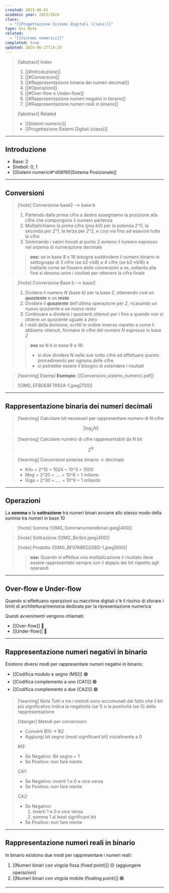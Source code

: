 ```yaml
---
created: 2023-08-01
academic year: 2023/2024
class:
  - "[[Progettazione Sistemi Digitali (class)]]"
type: Uni Note
related:
  - "[[Sistemi numerici]]"
completed: true
updated: 2024-06-27T14:29
---
```

>[!abstract] Index
>1. [[#Introduzione]]
>2. [[#Conversioni]]
>3. [[#Rappresentazione binaria dei numeri decimali]]
>4. [[#Operazioni]]
>5. [[#Over-flow e Under-flow]]
>6. [[#Rappresentazione numeri negativi in binario]]
>7. [[#Rappresentazione numeri reali in binario]]

>[!abstract] Related
>- [[Sistemi numerici]]
>- [[Progettazione Sistemi Digitali (class)]]

---
## Introduzione

- Base: 2
- Simboli: 0, 1
- [[Sistemi numerici#^d06f90|Sistema Posizionale]]

---
## Conversioni

>[!note] Conversione base2 --> base b
>1. Partendo dalla prima cifra a destra assegniamo la posizione alla cifre che compongono il numero partenza
>2. ﻿﻿﻿Moltiplichiamo la prima cifra (*pos b0*) per la potenza *2^0*, la seconda per *2^1*, la terza per *2^2*, e cosi via fino ad esaurire tutte le cifre
>3. ﻿﻿﻿Sommando i valori trovati al punto 2 avremo il numero espresso nel sistema di numerazione decimale
>
>>**oss:** se in base 8 o 16 bisogna suddividere il numero binario in sottogruppi di 3 cifre (se b2->b8) o 4 cifre (se b2->b16) e trattarle come se fossero delle conversioni a se, soltanto alla fine si devono unire i risultati per ottenere la cifra finale 

>[!note] Conversione Base b --> base2
>1. ﻿﻿﻿Dividere il numero *N* (base *b*) per la base *2*, ottenendo così un ***quoziente*** e un ***resto***
>2. ﻿﻿﻿Dividere il ***quoziente*** dell'ultima operazione per *2*, ricavando un nuovo quoziente e un nuovo resto
>3. ﻿﻿﻿Continuare a dividere i quozienti ottenuti per i fino a quando non si ottiene un quoziente uguale a zero
>4. ﻿﻿﻿I resti della divisione, scritti in ordine inverso rispetto a come li abbiamo ottenuti, formano le cifre del numero *N* espresso in base *2*
>
>>**oss** se *N* è in base 8 o 16:
>>- si dive dividere N nelle sue sotto cifre ed effettuare questo procedimento per ognuna delle cifre
>>-  ci potrebbe essere il bisogno di estendere i risultati

>[!warning] Esempi
>**Esempio:** [[Conversioni_sistemi_numerici.pdf]]
>
>![[IMG_EFBDE8F7892A-1.jpeg|700]]

---
## Rappresentazione binaria dei numeri decimali

>[!warning] Calcolare bit necessari per rappresentare numero di N cifre
>
>$$ 
>[\log_{2}{N}]
>$$

>[!warning] Calcolare numero di cifre rappresentabili da N bit
>
>$$
>2^N
>$$

>[!warning] Conversioni potenze binario -> decimale
>- Kilo = 2^10 = 1024 ~ 10^3 = 1000
>- Meg = 2^20 = .... = 10^6 = 1 milione
>- Giga = 2^30 = .... = 10^9 = 1 miliardo

---
## Operazioni

La **somma** e la **sottrazione** tra numeri binari avviane allo stesso modo della summa tra numeri in base 10

>[!note] Somma
>![[IMG_Sommanumereibinari.jpeg|400]]

>[!note] Sottrazione
>![[IMG_BinSot.jpeg|400]]

>[!note] Prodotto
>![[IMG_BF07ABED258D-1.jpeg|600]]
>>**oss:** Quando si effettua una moltiplicazione il risultato deve essere rappresentato sempre con il doppio dei bit rispetto agli operandi

---
## Over-flow e Under-flow

Quando si effettuano operazioni su macchine digitali c'è il rischio di sforare i limiti di architettura/memoria dedicata per la ripresentazione  numerica

Questi avvenimenti vengono chiamati:
- [[Over-flow]]  🔴
- [[Under-flow]]  🔴

---
## Rappresentazione numeri negativi in binario

Esistono diversi modi per rappresentare numeri negativi in binario:
- [[Codifica modulo e segno (MS)]] 🟢
- [[Codifica complemento a uno (CA1)]]  🟢
- [[Codifica complemento a due (CA2)]] 🟢

>[!warning] Nota
>Tutti e tre i metodi sono accomunati dal fatto che il bit più significativo indica la negatività (se 1) o la positività (se 0) della rappresentazione

>[!danger] Metodi per conversioni:
>- Converti B10 -> B2
>- Aggiungi bit segno (most significant bit) inizialmente a 0
>
>*MS:*
>- Se Negativo: Bit segno = 1
>- Se Positivo: non fare niente
>
>*CA1:*
>- Se Negativo: inverti 1 e 0 e vice versa
>- Se Positivo: non fare niente
>
>*CA2:*
>- Se Negativo: 
>	1. inverti 1 e 0 e vice versa
>	2. somma 1 al least significant bit
>- Se Positivo: non fare niente

---
## Rappresentazione numeri reali in binario

In binario esistono due modi per rappresentare i numeri reali:
1. [[Numeri binari con virgola fissa (fixed point)]]  🟡 (aggiungere operazioni)
2. [[Numeri binari con virgola mobile (floating point)]] 🟢

---



